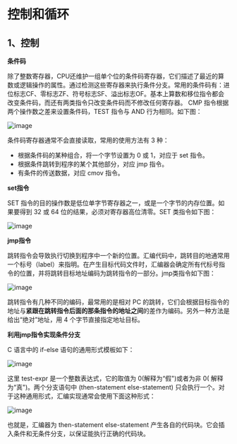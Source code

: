 # 控制和循环

## 1、控制

**条件码**

除了整数寄存器，CPU还维护一组单个位的条件码寄存器，它们描述了最近的算数或逻辑操作的属性。通过检测这些寄存器来执行条件分支。常用的条件码有：进位标志CF、零标志ZF、符号标志SF、溢出标志OF。基本上算数和移位指令都会改变条件码，而还有两类指令只改变条件码而不修改任何寄存器。
CMP 指令根据两个操作数之差来设置条件码，TEST 指令与 AND 行为相同。如下图：

![image](https://user-images.githubusercontent.com/56211928/142853714-187816cf-f3f8-4a3f-add2-7ca1bfc4671e.png)

条件码寄存器通常不会直接读取，常用的使用方法有 3 种：

- 根据条件码的某种组合，将一个字节设置为 0 或 1，对应于 set 指令。
- 根据条件跳转到程序的某个其他部分，对应 jmp 指令。
- 有条件的传送数据，对应 cmov 指令。

**set指令**

SET 指令的目的操作数是低位单字节寄存器之一，或是一个字节的内存位置。如果要得到 32 或 64 位的结果，必须对寄存器高位清零。SET 类指令如下图：

![image](https://user-images.githubusercontent.com/56211928/142854849-8f1bf03b-2be7-48c9-aef4-d4261996531b.png)

**jmp指令**

跳转指令会导致执行切换到程序中一个新的位置。汇编代码中，跳转目的地通常用一个标号（label）来指明。在产生目标代码文件时，汇编器会确定所有代标号指令的位置，并将跳转目标地址编码为跳转指令的一部分。jmp类指令如下图：

![image](https://user-images.githubusercontent.com/56211928/142856267-a8077891-9a40-4347-a679-e0da8f5a4c38.png)

跳转指令有几种不同的编码，最常用的是相对 PC 的跳转，它们会根据目标指令的地址与**紧跟在跳转指令后面的那条指令的地址之间**的差作为编码。另外一种方法是给出“绝对”地址，用 4 个字节直接指定地址目标。

**利用jmp指令实现条件分支**

C 语言中的 if-else 语句的通用形式模板如下：

![image](https://user-images.githubusercontent.com/56211928/142857232-1e39671b-61a5-43f4-8a56-aba18eb14383.png)

这里 test-expr 是一个整数表达式，它的取值为 0(解释为“假")或者为非 0( 解释为“真")。两个分支语句中 (then-statement else-statement) 只会执行一个。对于这种通用形式，汇编实现通常会使用下面这种形式：

![image](https://user-images.githubusercontent.com/56211928/142857353-f8e31705-03d3-44a4-ad31-3321708c18a4.png)

也就是，汇编器为 then-statement else-statement 产生各自的代码块。它会插入条件和无条件分支，以保证能执行正确的代码块。


